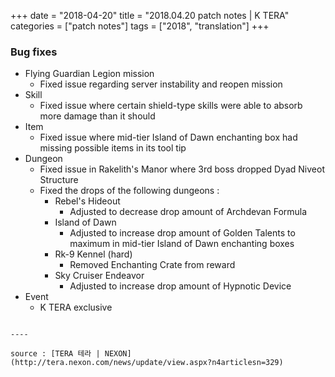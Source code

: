 +++
date = "2018-04-20"
title = "2018.04.20 patch notes | K TERA"
categories = ["patch notes"]
tags = ["2018", "translation"]
+++

### Bug fixes
- Flying Guardian Legion mission
  - Fixed issue regarding server instability and reopen mission
- Skill
  - Fixed issue where certain shield-type skills were able to absorb more damage than it should
- Item
  - Fixed issue where mid-tier Island of Dawn enchanting box had missing possible items in its tool tip
- Dungeon
  - Fixed issue in Rakelith's Manor where 3rd boss dropped Dyad Niveot Structure
  - Fixed the drops of the following dungeons :
    - Rebel's Hideout
      - Adjusted to decrease drop amount of Archdevan Formula
    - Island of Dawn
      - Adjusted to increase drop amount of Golden Talents to maximum in mid-tier Island of Dawn enchanting boxes
    - Rk-9 Kennel (hard)
      - Removed Enchanting Crate from reward
    - Sky Cruiser Endeavor
      - Adjusted to increase drop amount of Hypnotic Device
- Event
  - K TERA exclusive
```

----

source : [TERA 테라 | NEXON](http://tera.nexon.com/news/update/view.aspx?n4articlesn=329)
